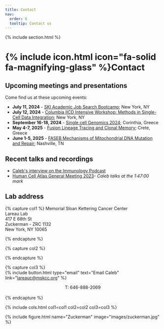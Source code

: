 ```yaml
---
title: Contact
nav:
  order: 6
  tooltip: Contact us
---
```


{% include section.html %}

# {% include icon.html icon="fa-solid fa-magnifying-glass" %}Contact

## Upcoming meetings and presentations

Come find us at these upcoming events:

- <b>July 11, 2024</b> - [SKI Academic Job Search Bootcamp](https://x.com/MSKEducation/status/1780305207336775777); New York, NY
- <b>July 12, 2024</b> - [Columbia IICD Intensive Workshop: Methods in Single-Cell Data Integration](https://cancerdynamics.columbia.edu/iicd-intensive-workshop-methods-single-cell-data-integration-and-optimal-transport); New York, NY
- <b>September 16-18, 2024</b> - [Single cell Genomics 2024](https://conferences.weizmann.ac.il/SCG2024/); Corinthia, Greece
- <b>May 4-7, 2025</b> - [Fusion Lineage Tracing and Clonal Memory](x); Crete, Greece
- <b>June 1-5, 2025</b> - [FASEB Mechanisms of Mitochondrial DNA Mutation and Repair](x); Nashville, TN

## Recent talks and recordings

- [Caleb's interview on the Immunology Podcast](https://www.immunologypodcast.com/ep-77-computational-and-translational-immunology-featuring-dr-caleb-lareau)
- [Human Cell Atlas General Meeting 2023](https://events.humancellatlas.org/2023gm/agenda/session/1147421)- _Caleb talks at the 1:47:00 mark_

## Lab address

{% capture col1 %}
Memorial Sloan Kettering Cancer Center<br>
Lareau Lab<br>
417 E 68th St<br>
Zuckerman - ZRC 1132<br>
New York, NY 10065<br>

{% endcapture %}

{% capture col2 %}
 
{% endcapture %}

{% capture col3 %}
<br>
{%
  include button.html
  type="email"
  text="Email Caleb"
  link="lareauc@mskcc.org"
%}
<center>T: 646-888-2069</center>
<br>
{% endcapture %}

{% include cols.html col1=col1 col2=col2 col3=col3 %}

{% include figure.html name="Zuckerman" image="images/zuckerman.jpg" %}
